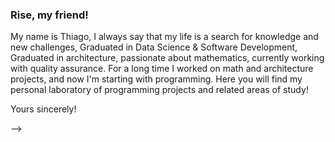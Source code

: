 ### Rise, my friend!

My name is Thiago, I always say that my life is a search for knowledge and new challenges, Graduated in Data Science & Software Development, Graduated in architecture, passionate about mathematics, currently working with quality assurance. For a long time I worked on math and architecture projects, and now I'm starting with programming.
Here you will find my personal laboratory of programming projects and related areas of study!

Yours sincerely!

-->
